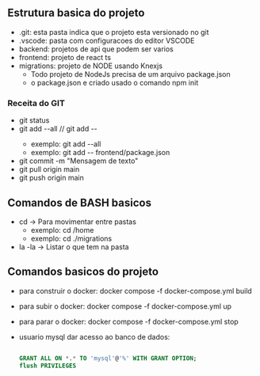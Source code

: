 ## Estrutura basica do projeto

- .git: esta pasta indica que o projeto esta versionado no git
- .vscode: pasta com configuracoes do editor VSCODE
- backend: projetos de api que podem ser varios
- frontend: projeto de react ts
- migrations: projeto de NODE usando Knexjs
  - Todo projeto de NodeJs precisa de um arquivo package.json
  - o package.json e criado usado o comando npm init

### Receita do GIT

- git status
- git add --all // git add -- <caminho para arquivo>
  - exemplo: git add --all
  - exemplo: git add -- frontend/package.json
- git commit -m "Mensagem de texto"
- git pull origin main
- git push origin main

## Comandos de BASH basicos

- cd -> Para movimentar entre pastas
  - exemplo: cd /home
  - exemplo: cd ./migrations
- la -la -> Listar o que tem na pasta

## Comandos basicos do projeto

- para construir o docker: docker compose -f docker-compose.yml build
- para subir o docker: docker compose -f docker-compose.yml up
- para parar o docker: docker compose -f docker-compose.yml stop
- usuario mysql dar acesso ao banco de dados:

  ```sql

  GRANT ALL ON *.* TO 'mysql'@'%' WITH GRANT OPTION;
  flush PRIVILEGES

  ```
